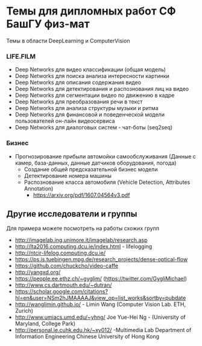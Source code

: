 # Темы для дипломных работ СФ БашГУ физ-мат
Темы в области DeepLearning и ComputerVision

### LIFE.FILM

* Deep Networks для видео классификации (общая модель)
* Deep Networks для поиска анализа интересности картинки
* Deep Networks для описания содержания видео
* Deep Networks для детектирования и распознования лиц на видео
* Deep Networks для сегментации видео по движению в кадре
* Deep Networks для преобразования речи в текст
* Deep Networks для анализа структуры музыки и ритма
* Deep Networks для финансовой и поведенческой модели пользователей он-лайн видеосервиса
* Deep Networks для диалоговых систем - чат-боты  (seq2seq)


### Бизнес

* Прогнозирование прибыли автомойки самообслуживания (Данные с камер, база-данных, данные датчиков оборудования, погода)
  * Создание общей предсказательной бизнес модели
  * Детектирование номера машины 
  * Распознование класса автомобиля (Vehicle Detection, Attributes Annotation) 
    * https://arxiv.org/pdf/1607.04564v3.pdf
 



## Другие исследователи и группы
Для примера можете посмотреть на работы схожих групп

* http://imagelab.ing.unimore.it/imagelab/research.asp
* http://lta2016.computing.dcu.ie/index.html - lifelogging
* http://ntcir-lifelog.computing.dcu.ie/
* https://ps.is.tuebingen.mpg.de/research_projects/dense-optical-flow
* https://github.com/chuckcho/video-caffe
* http://yangxd.org/
* https://people.ee.ethz.ch/~gyglim/ (https://twitter.com/GygliMichael)
* http://www.cs.dartmouth.edu/~dutran/
* https://scholar.google.com/citations?hl=en&user=NSm2hJMAAAAJ&view_op=list_works&sortby=pubdate
* http://wanglimin.github.io/ - Limin Wang (Computer Vision Lab. ETH, Zurich)
* http://www.umiacs.umd.edu/~yhng/ Joe Yue-Hei Ng - (University of Maryland, College Park)
* http://personal.ie.cuhk.edu.hk/~xy012/ -Multimedia Lab Department of Information Engineering Chinese University of Hong Kong
